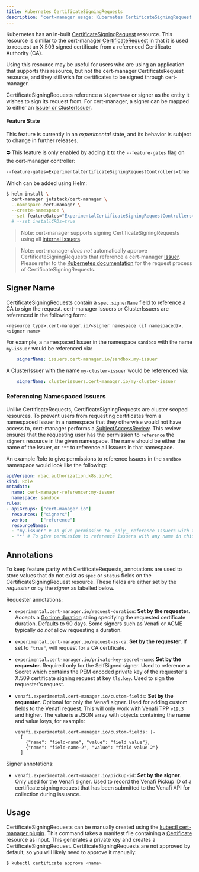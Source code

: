 ```yaml
---
title: Kubernetes CertificateSigningRequests
description: 'cert-manager usage: Kubernetes CertificateSigningRequest resources'
---
```


Kubernetes has an in-built
[CertificateSigningRequest](https://kubernetes.io/docs/reference/access-authn-authz/certificate-signing-requests/)
resource. This resource is similar to the cert-manager
[CertificateRequest](../concepts/certificaterequest.md) in that it is used to
request an X.509 signed certificate from a referenced Certificate Authority
(CA).

Using this resource may be useful for users who are using an application that
supports this resource, but not the cert-manager CertificateRequest resource,
and they still wish for certificates to be signed through cert-manager.

CertificateSigningRequests reference a `SignerName` or signer as the entity it
wishes to sign its request from. For cert-manager, a signer can be mapped to
either an [Issuer or ClusterIssuer](../configuration/README.md).

#### Feature State

This feature is currently in an _experimental_ state, and its behavior is
subject to change in further releases.

<div className="warning">

⛔️ This feature is only enabled by adding it to the `--feature-gates` flag on
the cert-manager controller:

```bash
--feature-gates=ExperimentalCertificateSigningRequestControllers=true
```

Which can be added using Helm:

```bash
$ helm install \
  cert-manager jetstack/cert-manager \
  --namespace cert-manager \
  --create-namespace \
  --set featureGates="ExperimentalCertificateSigningRequestControllers=true" \
  # --set installCRDs=true
```

> Note: cert-manager supports signing CertificateSigningRequests
> using all [internal Issuers](../configuration/README.md).

> Note: cert-manager _does not_ automatically approve CertificateSigningRequests
> that reference a cert-manager [Issuer](../configuration/README.md). Please refer to
> the [Kubernetes documentation](https://kubernetes.io/docs/reference/access-authn-authz/certificate-signing-requests/#request-signing-process)
> for the request process of CertificateSigningRequests.


</div>


## Signer Name

CertificateSigningRequests contain a
[`spec.signerName`](https://kubernetes.io/docs/reference/access-authn-authz/certificate-signing-requests/#request-signing-process)
field to reference a CA to sign the request. cert-manager Issuers or
ClusterIssuers are referenced in the following form:

```
<resource type>.cert-manager.io/<signer namespace (if namespaced)>.<signer name>
```

For example, a namespaced Issuer in the namespace `sandbox` with the name
`my-issuer` would be referenced via:

```yaml
    signerName: issuers.cert-manager.io/sandbox.my-issuer
```

A ClusterIssuer with the name `my-cluster-issuer` would be referenced via:

```yaml
    signerName: clusterissuers.cert-manager.io/my-cluster-issuer
```

### Referencing Namespaced Issuers

Unlike CertificateRequests, CertificateSigningRequests are cluster scoped
resources. To prevent users from requesting certificates from a namespaced
Issuer in a namespace that they otherwise would not have access to, cert-manager
performs a
[SubjectAccessReview](https://kubernetes.io/docs/reference/access-authn-authz/authorization/#checking-api-access).
This review ensures that the requesting user has the permission to `reference`
the `signers` resource in the given namespace. The name should be either the
name of the Issuer, or `"*"` to reference all Issuers in that namespace.

An example Role to give permissions to reference Issuers in the `sandbox`
namespace would look like the following:

```yaml
apiVersion: rbac.authorization.k8s.io/v1
kind: Role
metadata:
  name: cert-manager-referencer:my-issuer
  namespace: sandbox
rules:
- apiGroups: ["cert-manager.io"]
  resources: ["signers"]
  verbs:     ["reference"]
  resourceNames:
  - "my-issuer" # To give permission to _only_ reference Issuers with the name 'my-issuer'
  - "*" # To give permission to reference Issuers with any name in this namespace
```

## Annotations

To keep feature parity with CertificateRequests, annotations are used to store
values that do not exist as `spec` or `status` fields on the
CertificateSigningRequest resource. These fields are either set by the
_requester_ or by the _signer_ as labelled below.

Requester annotations:

- `experimental.cert-manager.io/request-duration`: **Set by the requester**. Accepts
    a [Go time duration](https://golang.org/pkg/time/#ParseDuration) string
    specifying the requested certificate duration. Defaults to 90 days. Some
    signers such as Venafi or ACME typically _do not_ allow requesting a
    duration.

- `experimental.cert-manager.io/request-is-ca`: **Set by the requester**. If set to
    `"true"`, will request for a CA certificate.

- `experimental.cert-manager.io/private-key-secret-name`: **Set by the
    requester**. Required only for the SelfSigned signer. Used to reference a
    Secret which contains the PEM encoded private key of the requester's X.509
    certificate signing request at key `tls.key`. Used to sign the requester's
    request.

- `venafi.experimental.cert-manager.io/custom-fields`: **Set by the
    requester**. Optional for only the Venafi signer. Used for adding custom
    fields to the Venafi request. This will only work with Venafi TPP `v19.3`
    and higher. The value is a JSON array with objects containing the name and
    value keys, for example:
    ```
    venafi.experimental.cert-manager.io/custom-fields: |-
      [
        {"name": "field-name", "value": "field value"},
        {"name": "field-name-2", "value": "field value 2"}
      ]
    ```

Signer annotations:

- `venafi.experimental.cert-manager.io/pickup-id`: **Set by the signer**. Only
    used for the Venafi signer. Used to record the Venafi Pickup ID of a
    certificate signing request that has been submitted to the Venafi API for
    collection during issuance.

## Usage

CertificateSigningRequests can be manually created using the
[kubectl cert-manager plugin](./kubectl-plugin.md#experimental).
This command takes a manifest file containing a
[Certificate](../usage/certificate.md) resource as input. This generates a
private key and creates a CertificateSigningRequest. CertificateSigningRequests
are not approved by default, so you will likely need to approve it manually:

```bash
$ kubectl certificate approve <name>
```